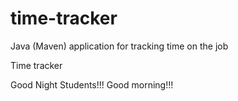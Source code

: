# time-tracker
Java (Maven) application for tracking time on the job

Time tracker

Good Night Students!!!
Good morning!!!
